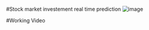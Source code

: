 #Stock market investement real time prediction
![image](https://github.com/user-attachments/assets/a4c95899-85ee-493e-8f3b-f6145d2bb772)

#Working Video


